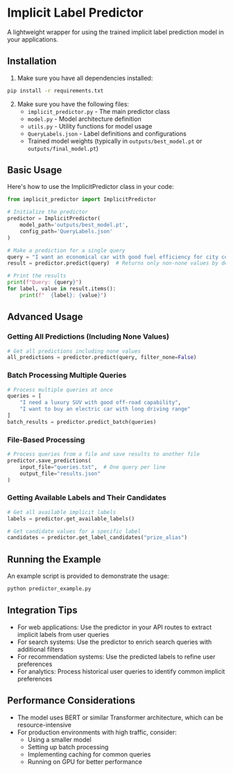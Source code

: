 # Implicit Label Predictor

A lightweight wrapper for using the trained implicit label prediction model in your applications.

## Installation

1. Make sure you have all dependencies installed:
```bash
pip install -r requirements.txt
```

2. Make sure you have the following files:
   - `implicit_predictor.py` - The main predictor class
   - `model.py` - Model architecture definition
   - `utils.py` - Utility functions for model usage
   - `QueryLabels.json` - Label definitions and configurations
   - Trained model weights (typically in `outputs/best_model.pt` or `outputs/final_model.pt`)

## Basic Usage

Here's how to use the ImplicitPredictor class in your code:

```python
from implicit_predictor import ImplicitPredictor

# Initialize the predictor
predictor = ImplicitPredictor(
    model_path='outputs/best_model.pt',
    config_path='QueryLabels.json'
)

# Make a prediction for a single query
query = "I want an economical car with good fuel efficiency for city commuting"
result = predictor.predict(query)  # Returns only non-none values by default

# Print the results
print(f"Query: {query}")
for label, value in result.items():
    print(f"  {label}: {value}")
```

## Advanced Usage

### Getting All Predictions (Including None Values)

```python
# Get all predictions including none values
all_predictions = predictor.predict(query, filter_none=False)
```

### Batch Processing Multiple Queries

```python
# Process multiple queries at once
queries = [
    "I need a luxury SUV with good off-road capability",
    "I want to buy an electric car with long driving range"
]
batch_results = predictor.predict_batch(queries)
```

### File-Based Processing

```python
# Process queries from a file and save results to another file
predictor.save_predictions(
    input_file="queries.txt",  # One query per line
    output_file="results.json"
)
```

### Getting Available Labels and Their Candidates

```python
# Get all available implicit labels
labels = predictor.get_available_labels()

# Get candidate values for a specific label
candidates = predictor.get_label_candidates("prize_alias")
```

## Running the Example

An example script is provided to demonstrate the usage:

```bash
python predictor_example.py
```

## Integration Tips

- For web applications: Use the predictor in your API routes to extract implicit labels from user queries
- For search systems: Use the predictor to enrich search queries with additional filters
- For recommendation systems: Use the predicted labels to refine user preferences
- For analytics: Process historical user queries to identify common implicit preferences

## Performance Considerations

- The model uses BERT or similar Transformer architecture, which can be resource-intensive
- For production environments with high traffic, consider:
  - Using a smaller model
  - Setting up batch processing
  - Implementing caching for common queries
  - Running on GPU for better performance 